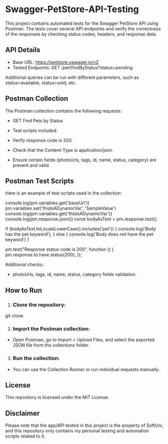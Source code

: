 # Swagger-PetStore-API-Testing
This project contains automated tests for the Swagger PetStore API using Postman. The tests cover several API endpoints and verify the correctness of the responses by checking status codes, headers, and response data.

## API Details
- Base URL: https://petstore.swagger.io/v2
- Tested Endpoints:
GET /pet/findByStatus?status=pending

Additional queries can be run with different parameters, such as status=available, status=sold, etc.

## Postman Collection
The Postman collection contains the following requests:

- GET Find Pets by Status
- Test scripts included:
  
- Verify response code is 200.
- Check that the Content-Type is application/json.
- Ensure certain fields (photoUrls, tags, id, name, status, category) are present and valid.
  
## Postman Test Scripts
Here is an example of test scripts used in the collection:


console.log(pm.variables.get('baseUrl'))
pm.variables.set('thisIsADynamicVar', 'SampleValue')
console.log(pm.variables.get('thisIsADynamicVar'))
console.log(pm.response.json())
const bodyAsText = pm.response.text();

if (bodyAsText.toLocaleLowerCase().includes('pet')) {
    console.log('Body has the pet keyword');
} else {
    console.log('Body does not have the pet keyword')
}

pm.test("Response status code is 200", function () {
  pm.response.to.have.status(200);
});

Additional checks:

- photoUrls, tags, id, name, status, category fields validation.
  
## How to Run
1. ### Clone the repository:

git clone <repository-url>

2. ### Import the Postman collection:
   
- Open Postman, go to Import > Upload Files, and select the exported JSON file from the collections folder.
  
3. ### Run the collection:
- You can use the Collection Runner or run individual requests manually.
  
## License
This repository is licensed under the MIT License.

## Disclaimer
Please note that the app/API tested in this project is the property of SoftUni, and this repository only contains my personal testing and automation scripts related to it.

